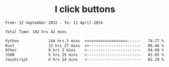 <h1 align="center">
I click buttons
</h1>

<!--START_SECTION:waka-->

```txt
From: 12 September 2022 - To: 11 April 2024

Total Time: 192 hrs 42 mins

Python             144 hrs 5 mins  >>>>>>>>>>>>>>>>>>>------   74.77 %
Rust               12 hrs 27 mins  >>-----------------------   06.46 %
Other              9 hrs 2 mins    >------------------------   04.69 %
JSON               5 hrs 29 mins   >------------------------   02.85 %
JavaScript         4 hrs 24 mins   >------------------------   02.29 %
```

<!--END_SECTION:waka-->
